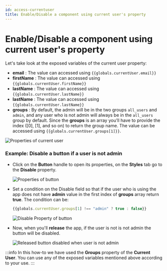 ```yaml
---
id: access-currentuser
title: Enable/Disable a component using current user's property
---
```


# Enable/Disable a component using current user's property

Let's take look at the exposed variables of the current user property:

- **email** : The value can accessed using `{{globals.currentUser.email}}`
- **firstName** : The value can accessed using `{{globals.currentUser.firstName}}`
- **lastName** : The value can accessed using `{{globals.currentUser.lastName}}`
- **lastName** : The value can accessed using `{{globals.currentUser.lastName}}`
- **groups** : By default, the admin will be in the two groups `all_users` and `admin`, and any user who is not admin will always be in the `all_users` group by default. Since the **groups** is an array you’ll have to provide the index ([0], [1], and so on) to return the group name. The value can be accessed using `{{globals.currentUser.groups[1]}}`.

<div style={{textAlign: 'center'}}>

<img className="screenshot-full" src="/img/how-to/access-currentuser/props.png" alt="Properties of current user" />

</div>

### Example: Disable a button if a user is not admin

- Click on the **Button** handle to open its properties, on the **Styles** tab go to the **Disable** property. 

    <div style={{textAlign: 'center'}}>

    <img className="screenshot-full" src="/img/how-to/access-currentuser/button.png" alt="Properties of button" />

    </div>

- Set a condition on the Disable field so that if the user who is using the app does not have **admin** value in the first index of **groups** array return **true**. The condition can be:

    ```javascript
    {{globals.currentUser.groups[1] !== "admin" ? true : false}}
    ```

    <div style={{textAlign: 'center'}}>

    <img className="screenshot-full" src="/img/how-to/access-currentuser/disable.png" alt="Disable Property of button" />

    </div>

- Now, when you'll **release** the app, if the user is not is not admin the button will be disabled. 

    <div style={{textAlign: 'center'}}>

    <img className="screenshot-full" src="/img/how-to/access-currentuser/released.png" alt="Released button disabled when user is not admin" />

    </div>

:::info
In this how-to we have used the **Groups** property of the **Current User**. You can use any of the exposed variables mentioned above according to your use.
:::
